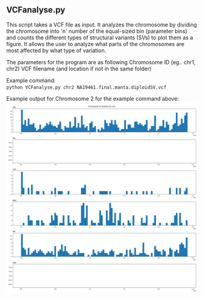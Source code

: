 VCFanalyse.py
-------------
This script takes a VCF file as input. It analyzes the chromosome by dividing the chromosome into 'n' number of the equal-sized bin (parameter bins) and counts the different types of structural variants (SVs) to plot them as a figure. It allows the user to analyze what parts of the chromosomes are most affected by what type of variation.

The parameters for the program are as following
Chromosome ID (eg.. chr1, chr2)
VCF filename (and location if not in the same folder)

Example command:\
`python VCFanalyse.py chr2 NA19461.final.manta.diploidSV.vcf`

Example output for Chromosome 2 for the example command above:\
<img src="https://github.com/collaborativebioinformatics/clinical_SVs/blob/main/python_scripts/output.png">
